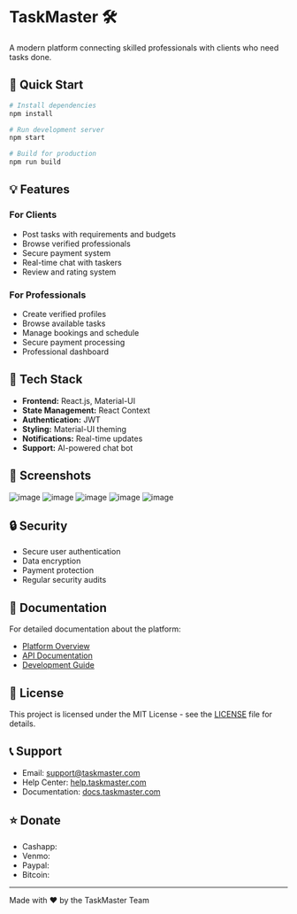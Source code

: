 # TaskMaster 🛠️

A modern platform connecting skilled professionals with clients who need tasks done.

## 🚀 Quick Start

```bash
# Install dependencies
npm install

# Run development server
npm start

# Build for production
npm run build
```

## 💡 Features

### For Clients
- Post tasks with requirements and budgets
- Browse verified professionals
- Secure payment system
- Real-time chat with taskers
- Review and rating system

### For Professionals
- Create verified profiles
- Browse available tasks
- Manage bookings and schedule
- Secure payment processing
- Professional dashboard

## 🔧 Tech Stack

- **Frontend:** React.js, Material-UI
- **State Management:** React Context
- **Authentication:** JWT
- **Styling:** Material-UI theming
- **Notifications:** Real-time updates
- **Support:** AI-powered chat bot

## 📱 Screenshots

![image](https://github.com/user-attachments/assets/ae0fe696-18db-45fb-8701-9f48f649bce6)
![image](https://github.com/user-attachments/assets/92d047b6-8a9d-4f18-aef7-ed3687783ceb)
![image](https://github.com/user-attachments/assets/c0a41899-b2f6-4eb0-b426-68c7d08b4dd6)
![image](https://github.com/user-attachments/assets/530ca5d2-4dd4-4aad-8fb8-cad63cc13407)
![image](https://github.com/user-attachments/assets/9feb510e-2f7c-4876-8933-e415a9627ee4)



## 🔒 Security

- Secure user authentication
- Data encryption
- Payment protection
- Regular security audits

## 📖 Documentation

For detailed documentation about the platform:
- [Platform Overview](./Overview.md)
- [API Documentation](./docs/api.md)
- [Development Guide](./docs/development.md)

## 📄 License

This project is licensed under the MIT License - see the [LICENSE](LICENSE) file for details.

## 📞 Support

- Email: support@taskmaster.com
- Help Center: [help.taskmaster.com](https://help.taskmaster.com)
- Documentation: [docs.taskmaster.com](https://docs.taskmaster.com)

## ⭐ Donate

- Cashapp:
- Venmo:
- Paypal:
- Bitcoin:

---
Made with ❤️ by the TaskMaster Team 
